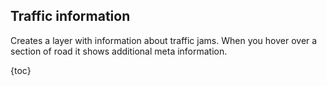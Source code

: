 ## Traffic information

Creates a layer with information about traffic jams. When you hover over a section of road it shows
additional meta information.

{toc}

<!-- TODO: translation -->
<!-- translate whole file doc/ru/manual/dg-traffic.md -->
